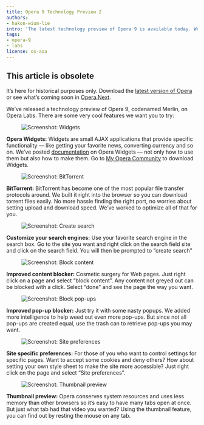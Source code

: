 ```yaml
---
title: Opera 9 Technology Preview 2
authors:
- hakon-wium-lie
intro: 'The latest technology preview of Opera 9 is available today. We’ve added several big features – including BitTorrent support and Widgets.'
tags:
- opera-9
- labs
license: os-asa
---
```


## This article is obsolete

It’s here for historical purposes only. Download the [latest version of Opera][1] or see what’s coming soon in [Opera.Next][2].

[1]: http://www.opera.com/browser/
[2]: http://www.opera.com/browser/next/

We’ve released a technology preview of Opera 9, codenamed Merlin, on Opera Labs. There are some very cool features we want you to try:

<figure class="figure">
	<img src="{{ page.id }}/widgets.jpg" class="figure__media" alt="Screenshot: Widgets">
</figure>

**Opera Widgets:** Widgets are small AJAX applications that provide specific functionality — like getting your favorite news, converting currency and so on. We’ve posted [documentation][4] on Opera Widgets — not only how to use them but also how to make them. Go to [My Opera Community][5] to download Widgets.

[4]: https://dev.opera.com/articles/tags/widgets
[5]: http://my.opera.com/community/customize/widgets/

<figure class="figure">
	<img src="{{ page.id }}/bittorrent.jpg" class="figure__media" alt="Screenshot: BitTorrent">
</figure>

**BitTorrent:** BitTorrent has become one of the most popular file transfer protocols around. We built it right into the browser so you can download torrent files easily. No more hassle finding the right port, no worries about setting upload and download speed. We’ve worked to optimize all of that for you.

<figure class="figure">
	<img src="{{ page.id }}/search.jpg" class="figure__media" alt="Screenshot: Create search">
</figure>

**Customize your search engines:** Use your favorite search engine in the search box. Go to the site you want and right click on the search field site and click on the search field. You will then be prompted to “create search”

<figure class="figure">
	<img src="{{ page.id }}/blockcontent.jpg" class="figure__media" alt="Screenshot: Block content">
</figure>

**Improved content blocker:** Cosmetic surgery for Web pages. Just right click on a page and select “block content”. Any content not greyed out can be blocked with a click. Select “done” and see the page the way you want.

<figure class="figure">
	<img src="{{ page.id }}/blockpopups.jpg" class="figure__media" alt="Screenshot: Block pop-ups">
</figure>

**Improved pop-up blocker:** Just try it with some nasty popups. We added more intelligence to help weed out even more pop-ups. But since not all pop-ups are created equal, use the trash can to retrieve pop-ups you may want.

<figure class="figure">
	<img src="{{ page.id }}/siteprefs.jpg" class="figure__media" alt="Screenshot: Site preferences">
</figure>

**Site specific preferences:** For those of you who want to control settings for specific pages. Want to accept some cookies and deny others? How about setting your own style sheet to make the site more accessible? Just right click on the page and select “Site preferences”.

<figure class="figure">
	<img src="{{ page.id }}/thumbnails.jpg" class="figure__media" alt="Screenshot: Thumbnail preview">
</figure>

**Thumbnail preview:** Opera conserves system resources and uses less memory than other browsers so it’s easy to have many tabs open at once. But just what tab had that video you wanted? Using the thumbnail feature, you can find out by resting the mouse on any tab.
